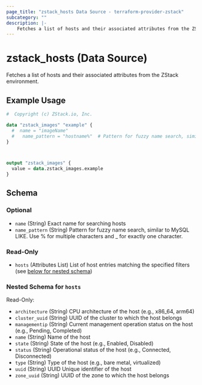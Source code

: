 ```yaml
---
page_title: "zstack_hosts Data Source - terraform-provider-zstack"
subcategory: ""
description: |-
    Fetches a list of hosts and their associated attributes from the ZStack environment.
---
```


# zstack_hosts (Data Source)

Fetches a list of hosts and their associated attributes from the ZStack environment.

## Example Usage

```terraform
#  Copyright (c) ZStack.io, Inc.

data "zstack_images" "example" {
  #  name = "imageName"
  #   name_pattern = "hostname%"  # Pattern for fuzzy name search, similar to MySQL LIKE. Use % for multiple characters and _ for exactly one character.
}



output "zstack_images" {
  value = data.zstack_images.example
}
```

<!-- schema generated by tfplugindocs -->
## Schema

### Optional

- `name` (String) Exact name for searching hosts
- `name_pattern` (String) Pattern for fuzzy name search, similar to MySQL LIKE. Use % for multiple characters and _ for exactly one character.

### Read-Only

- `hosts` (Attributes List) List of host entries matching the specified filters (see [below for nested schema](#nestedatt--hosts))

<a id="nestedatt--hosts"></a>
### Nested Schema for `hosts`

Read-Only:

- `architecture` (String) CPU architecture of the host (e.g., x86_64, arm64)
- `cluster_uuid` (String) UUID of the cluster to which the host belongs
- `managementip` (String) Current management operation status on the host (e.g., Pending, Completed)
- `name` (String) Name of the host
- `state` (String) State of the host (e.g., Enabled, Disabled)
- `status` (String) Operational status of the host (e.g., Connected, Disconnected)
- `type` (String) Type of the host (e.g., bare metal, virtualized)
- `uuid` (String) UUID Unique identifier of the host
- `zone_uuid` (String) UUID of the zone to which the host belongs




